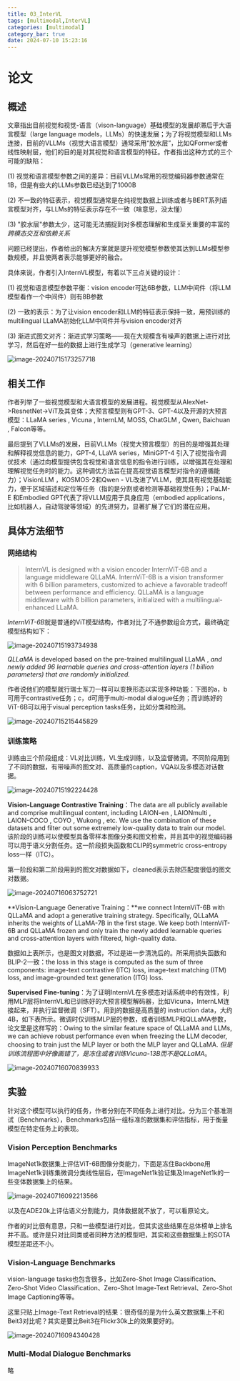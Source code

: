 ```yaml
---
title: 03_InterVL
tags: [multimodal,InterVL]
categories: [multimodal]
category_bar: true
date: 2024-07-10 15:23:16
---
```


# 论文

## 概述

文章指出目前视觉和视觉-语言（vison-language）基础模型的发展却滞后于大语言模型（large language models，LLMs）的快速发展；为了将视觉模型和LLMs连接，目前的VLLMs（视觉大语言模型）通常采用“胶水层”，比如QFormer或者线性映射层，他们的目的是对其视觉和语言模型的特征。作者指出这种方式的三个可能的缺陷：

(1) 视觉和语言模型参数之间的差异：目前VLLMs常用的视觉编码器参数通常在1B，但是有些大的LLMs参数已经达到了1000B

(2) 不一致的特征表示，视觉模型通常是在纯视觉数据上训练或者与BERT系列语言模型对齐，与LLMs的特征表示存在不一致（啥意思，没太懂）

(3) "胶水层"参数太少，这可能无法捕捉到对多模态理解和生成至关重要的丰富的*跨模态交互和依赖关系*

问题已经提出，作者给出的解决方案就是提升视觉模型参数使其达到LLMs模型参数规模，并且使两者表示能够更好的融合。

具体来说，作者引入InternVL模型，有着以下三点关键的设计：

(1) 视觉和语言模型参数平衡：vision encoder可达6B参数，LLM中间件（将LLM模型看作一个中间件）则有8B参数

(2) 一致的表示：为了让vision encoder和LLM的特征表示保持一致，用预训练的multilingual LLaMA初始化LLM中间件并与vision encoder对齐

(3) 渐进式图文对齐：渐进式学习策略——现在大规模含有噪声的数据上进行对比学习，然后在好一些的数据上进行生成学习（generative learning）

![image-20240715173257718](https://cdn.jsdelivr.net/gh/airainday/blogimage@main/image-20240715173257718.png)

## 相关工作

作者列举了一些视觉模型和大语言模型的发展进程。视觉模型从AlexNet->ResnetNet->ViT及其变体；大预言模型则有GPT-3、GPT-4以及开源的大预言模型：LLaMA series , Vicuna , InternLM, MOSS, ChatGLM , Qwen, Baichuan , Falcon等等。

最后提到了VLLMs的发展，目前VLLMs（视觉大预言模型）的目的是增强其处理和解释视觉信息的能力，GPT-4, LLaVA series，MiniGPT-4 引入了视觉指令调优技术（通过向模型提供包含视觉和语言信息的指令进行训练，以增强其在处理和理解视觉任务时的能力。这种调优方法旨在提高视觉语言模型对指令的遵循能力）；VisionLLM ，KOSMOS-2和Qwen - VL改进了VLLM，使其具有视觉基础能力，便于区域描述和定位等任务（指的是分割或者检测等基础视觉任务）；PaLM-E 和Embodied GPT代表了将VLLM应用于具身应用（embodied applications，比如机器人，自动驾驶等领域）的先进努力，显著扩展了它们的潜在应用。

## 具体方法细节

### 网络结构

> InternVL is designed with a vision encoder InternViT-6B and a language middleware QLLaMA. InternViT-6B is a vision transformer with 6 billion parameters, customized to achieve a favorable tradeoff between performance and efficiency. QLLaMA is a language middleware with 8 billion parameters, initialized with a multilingual-enhanced LLaMA.

*InternViT-6B*就是普通的ViT模型结构，作者对比了不通参数组合方式，最终确定模型结构如下：

![image-20240715193734938](https://cdn.jsdelivr.net/gh/airainday/blogimage@main/image-20240715193734938.png)

*QLLaMA* is developed based on the pre-trained multilingual LLaMA , *and newly added 96 learnable queries and cross-attention layers (1 billion parameters) that are randomly initialized.*

作者说他们的模型就行瑞士军刀一样可以变换形态以实现多种功能：下图的a，b可用于contrastive任务；c，d可用于multi-modal dialogue任务；而训练好的ViT-6B可以用于visual perception tasks任务，比如分类和检测。

![image-20240715215445829](https://cdn.jsdelivr.net/gh/airainday/blogimage@main/image-20240715215445829.png)

### 训练策略

训练由三个阶段组成：VL对比训练，VL生成训练，以及监督微调。不同阶段用到了不同的数据，有带噪声的图文对、高质量的caption，VQA以及多模态对话数据。

![image-20240715192224428](https://cdn.jsdelivr.net/gh/airainday/blogimage@main/image-20240715192224428.png)

**Vision-Language Contrastive Training**：The data are all publicly available and comprise multilingual content, including LAION-en , LAIONmulti , LAION-COCO , COYO , Wukong , etc. We use the combination of these datasets and filter out some extremely low-quality data to train our model. 该阶段的训练可以使模型具备零样本图像分类和图文检索，并且其中的视觉编码器可以用于语义分割任务。这一阶段损失函数和CLIP的symmetric cross-entropy loss一样（ITC）。

第一阶段和第二阶段用到的图文对数据如下，cleaned表示去除匹配度很低的图文对数据。

![image-20240716063752721](https://cdn.jsdelivr.net/gh/airainday/blogimage@main/image-20240716063752721.png)

**Vision-Language Generative Training：**we connect InternViT-6B with QLLaMA and adopt a generative training strategy. Specifically, QLLaMA inherits the weights of LLaMA-7B in the first stage. We keep both InternViT-6B and QLLaMA frozen and only train the newly added learnable queries and cross-attention layers with filtered, high-quality data.

数据如上表所示，也是图文对数据，不过是进一步清洗后的。所采用损失函数和BLIP-2一致：the loss in this stage is computed as the sum of three components: image-text contrastive (ITC) loss, image-text matching (ITM) loss, and image-grounded text generation (ITG) loss.

**Supervised Fine-tuning**：为了证明InternVL在多模态对话系统中的有效性，利用MLP层将InternVL和已训练好的大预言模型解码器，比如Vicuna，InternLM连接起来，并执行监督微调（SFT）。用到的数据是高质量的 instruction data，大约4B，如下表所示。微调时仅训练MLP层的参数，或者训练MLP和QLLaMA参数，论文里是这样写的：Owing to the similar feature space of QLLaMA and LLMs, we can achieve robust performance even when freezing the LLM decoder, choosing to train just the MLP layer or both the MLP layer and QLLaMA. *但是训练流程图中好像画错了，是冻住或者训练Vicuna-13B而不是QLLaMA*。

![image-20240716070839933](https://cdn.jsdelivr.net/gh/airainday/blogimage@main/image-20240716070839933.png)

## 实验

针对这个模型可以执行的任务，作者分别在不同任务上进行对比。分为三个基准测试（Benchmarks），Benchmarks包括一组标准的数据集和评估指标，用于衡量模型在特定任务上的表现。

### Vision Perception Benchmarks

ImageNet1k数据集上评估ViT-6B图像分类能力，下面是冻住Backbone用ImageNet1k训练集微调分类线性层后，在ImageNet1k验证集及ImageNet1k的一些变体数据集上的结果。

![image-20240716092213566](https://cdn.jsdelivr.net/gh/airainday/blogimage@main/image-20240716092213566.png)

以及在ADE20k上评估语义分割能力，具体数据就不放了，可以看原论文。

作者的对比很有意思，只和一些模型进行对比，但其实这些结果在总体榜单上排名并不高。或许是只对比同类或者同种方法的模型吧，其实和这些数据集上的SOTA模型差距还不小。

### Vision-Language Benchmarks

vision-language tasks也包含很多，比如Zero-Shot Image Classification、Zero-Shot Video Classification、Zero-Shot Image-Text Retrieval、Zero-Shot Image Captioning等等。

这里只贴上Image-Text Retrieval的结果：很奇怪的是为什么英文数据集上不和Beit3对比呢？其实是要比Beit3在Flickr30k上的效果要好的。

![image-20240716094340428](https://cdn.jsdelivr.net/gh/airainday/blogimage@main/image-20240716094340428.png)

### Multi-Modal Dialogue Benchmarks

略
